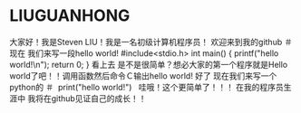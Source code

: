 # LIUGUANHONG
大家好！我是Steven LIU！我是一名初级计算机程序员！
欢迎来到我的github
＃ 
现在 我们来写一段hello world!
#include<stdio.h>
int main()
{
  printf("hello world!\n");
  return 0;
}
看上去 是不是很简单？想必大家的第一个程序就是Hello world了吧！！调用函数然后命令Ｃ输出hello world!
好了 现在我们来写一个python的
＃ 
print("hello world!")
 
哇哦！这个更简单了！！！
在我的程序员生涯中 我将在github见证自己的成长！！
